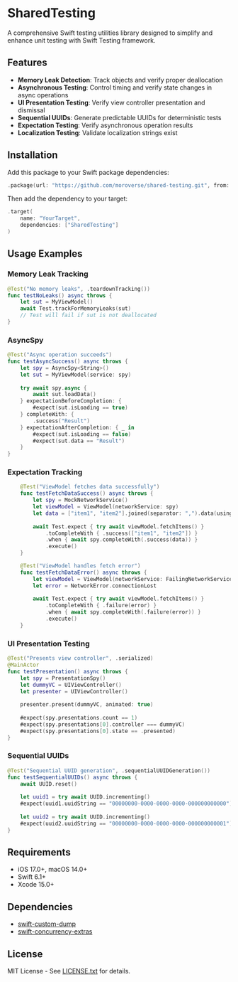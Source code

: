 # SharedTesting

A comprehensive Swift testing utilities library designed to simplify and enhance unit testing with Swift Testing framework.

## Features

- **Memory Leak Detection**: Track objects and verify proper deallocation
- **Asynchronous Testing**: Control timing and verify state changes in async operations
- **UI Presentation Testing**: Verify view controller presentation and dismissal
- **Sequential UUIDs**: Generate predictable UUIDs for deterministic tests
- **Expectation Testing**: Verify asynchronous operation results
- **Localization Testing**: Validate localization strings exist

## Installation

Add this package to your Swift package dependencies:

```swift
.package(url: "https://github.com/moroverse/shared-testing.git", from: "0.1.0")
```

Then add the dependency to your target:

```swift
.target(
    name: "YourTarget",
    dependencies: ["SharedTesting"]
)
```

## Usage Examples

### Memory Leak Tracking

```swift
@Test("No memory leaks", .teardownTracking())
func testNoLeaks() async throws {
    let sut = MyViewModel()
    await Test.trackForMemoryLeaks(sut)
    // Test will fail if sut is not deallocated
}
```

### AsyncSpy

```swift
@Test("Async operation succeeds")
func testAsyncSuccess() async throws {
    let spy = AsyncSpy<String>()
    let sut = MyViewModel(service: spy)
    
    try await spy.async {
        await sut.loadData()
    } expectationBeforeCompletion: {
        #expect(sut.isLoading == true)
    } completeWith: {
        .success("Result")
    } expectationAfterCompletion: { _ in
        #expect(sut.isLoading == false)
        #expect(sut.data == "Result")
    }
}
```

### Expectation Tracking

```swift
    @Test("ViewModel fetches data successfully")
    func testFetchDataSuccess() async throws {
        let spy = MockNetworkService()
        let viewModel = ViewModel(networkService: spy)
        let data = ["item1", "item2"].joined(separator: ",").data(using: .utf8)!
        
        await Test.expect { try await viewModel.fetchItems() }
            .toCompleteWith { .success(["item1", "item2"]) }
            .when { await spy.completeWith(.success(data)) }
            .execute()
    }

    @Test("ViewModel handles fetch error")
    func testFetchDataError() async throws {
        let viewModel = ViewModel(networkService: FailingNetworkService())
        let error = NetworkError.connectionLost
        
        await Test.expect { try await viewModel.fetchItems() }
            .toCompleteWith { .failure(error) }
            .when { await spy.completeWith(.failure(error)) }
            .execute()
    }
```

### UI Presentation Testing

```swift
@Test("Presents view controller", .serialized)
@MainActor
func testPresentation() async throws {
    let spy = PresentationSpy()
    let dummyVC = UIViewController()
    let presenter = UIViewController()
    
    presenter.present(dummyVC, animated: true)
    
    #expect(spy.presentations.count == 1)
    #expect(spy.presentations[0].controller === dummyVC)
    #expect(spy.presentations[0].state == .presented)
}
```

### Sequential UUIDs

```swift
@Test("Sequential UUID generation", .sequentialUUIDGeneration())
func testSequentialUUIDs() async throws {
    await UUID.reset()
    
    let uuid1 = try await UUID.incrementing()
    #expect(uuid1.uuidString == "00000000-0000-0000-0000-000000000000")
    
    let uuid2 = try await UUID.incrementing()
    #expect(uuid2.uuidString == "00000000-0000-0000-0000-000000000001")
}
```

## Requirements

- iOS 17.0+, macOS 14.0+
- Swift 6.1+
- Xcode 15.0+

## Dependencies

- [swift-custom-dump](https://github.com/pointfreeco/swift-custom-dump)
- [swift-concurrency-extras](https://github.com/pointfreeco/swift-concurrency-extras)

## License

MIT License - See [LICENSE.txt](LICENSE.txt) for details.
